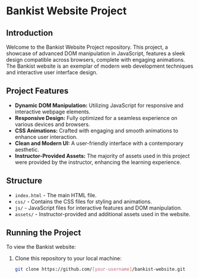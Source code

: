 # Bankist Website Project

## Introduction

Welcome to the Bankist Website Project repository. This project, a showcase of advanced DOM manipulation in JavaScript, features a sleek design compatible across browsers, complete with engaging animations. The Bankist website is an exemplar of modern web development techniques and interactive user interface design.

## Project Features

- **Dynamic DOM Manipulation:** Utilizing JavaScript for responsive and interactive webpage elements.
- **Responsive Design:** Fully optimized for a seamless experience on various devices and browsers.
- **CSS Animations:** Crafted with engaging and smooth animations to enhance user interaction.
- **Clean and Modern UI:** A user-friendly interface with a contemporary aesthetic.
- **Instructor-Provided Assets:** The majority of assets used in this project were provided by the instructor, enhancing the learning experience.

## Structure

- `index.html` - The main HTML file.
- `css/` - Contains the CSS files for styling and animations.
- `js/` - JavaScript files for interactive features and DOM manipulation.
- `assets/` - Instructor-provided and additional assets used in the website.

## Running the Project

To view the Bankist website:
1. Clone this repository to your local machine:
   ```bash
   git clone https://github.com/[your-username]/bankist-website.git
